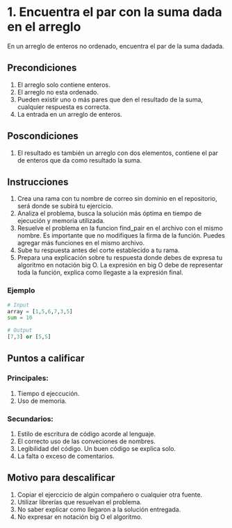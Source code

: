 # 1. Encuentra el par con la suma dada en el arreglo

En un arreglo de enteros no ordenado, encuentra el par de la suma dadada.

## Precondiciones
1. El arreglo solo contiene enteros.
2. El arreglo no esta ordenado.
3. Pueden existir uno o más pares que den el resultado de la suma, cualquier respuesta es correcta.
4. La entrada en un arreglo de enteros. 

## Poscondiciones
1. El resultado es también un arreglo con dos elementos, contiene el par de enteros que da como resultado la suma.

## Instrucciones
1. Crea una rama con tu nombre de correo sin dominio en el repositorio, será donde se subirá tu ejercicio.
2. Analiza el problema, busca la solución más óptima en tiempo de ejecución y memoria utilizada.
3. Resuelve el problema en la funcion find_pair en el archivo con el mismo nombre. Es importante que no modifiques la firma de la función. Puedes agregar más funciones en el mismo archivo.
4. Sube tu respuesta antes del corte establecido a tu rama.
5. Prepara una explicación sobre tu respuesta donde debes de expresa tu algoritmo en notación big O. La expresión en big O debe de representar toda la función, explica como llegaste a la expresión final.

### Ejemplo

```python
# Input
array = [1,5,6,7,3,5]
sum = 10

# Output
[7,3] or [5,5]
```

## Puntos a calificar 

### Principales:
1. Tiempo d ejeccución.
2. Uso de memoria.

### Secundarios:
1. Estilo de escritura de código acorde al lenguaje.
2. El correcto uso de las conveciones de nombres.
3. Legibilidad del código. Un buen código se explica solo.
4. La falta o exceso de comentarios.

## Motivo para descalificar
1. Copiar el ejerccicio de algún compañero o cualquier otra fuente.
2. Utilizar librerías que resuelvan el problema.
3. No saber explicar como llegaron a la solución entregada.
4. No expresar en notación big O el algoritmo.